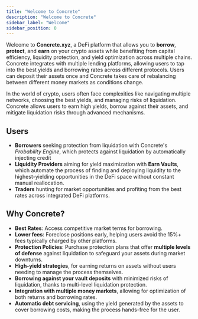 ```yaml
---
title: "Welcome to Concrete"
description: "Welcome to Concrete"
sidebar_label: "Welcome"
sidebar_position: 0
---
```


Welcome to **Concrete.xyz**, a DeFi platform that allows you to **borrow**, **protect**, and **earn** on your crypto assets while benefiting from capital efficiency, liquidity protection, and yield optimization across multiple chains. Concrete integrates with multiple lending platforms, allowing users to tap into the best yields and borrowing rates across different protocols. Users can deposit their assets once and Concrete takes care of rebalancing between different money markets as conditions change.

In the world of crypto, users often face complexities like navigating multiple networks, choosing the best yields, and managing risks of liquidation. Concrete allows users to earn high yields, borrow against their assets, and mitigate liquidation risks through advanced mechanisms.

## Users

* **Borrowers** seeking protection from liquidation with Concrete's *Probability Engine*, which protects against liquidation by automatically injecting credit
* **Liquidity Providers** aiming for yield maximization with **Earn Vaults**, which automate the process of finding and deploying liquidity to the highest-yielding opportunities in the DeFi space without constant manual reallocation.
* **Traders** hunting for market opportunities and profiting from the best rates across integrated DeFi platforms.

## Why Concrete?

- **Best Rates**: Access competitive market terms for borrowing.
- **Lower fees**: Foreclose positions early, helping users avoid the 15%+ fees typically charged by other platforms.
- **Protection Policies**: Purchase protection plans that offer **multiple levels of defense** against liquidation to safeguard your assets during market downturns.
- **High-yield strategies**, for earning returns on assets without users needing to manage the process themselves.
- **Borrowing against your vault deposits** with minimized risks of liquidation, thanks to multi-level liquidation protection.
- **Integration with multiple money markets**, allowing for optimization of both returns and borrowing rates.
- **Automatic debt servicing**, using the yield generated by the assets to cover borrowing costs, making the process hands-free for the user.

